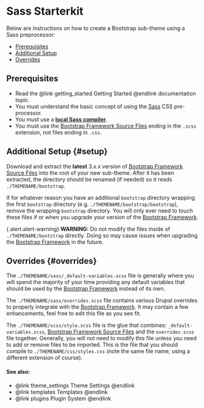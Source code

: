 <!-- @file Instructions for subtheming using the Sass Starterkit. -->
<!-- @defgroup sub_theming_sass -->
<!-- @ingroup sub_theming -->
# Sass Starterkit

Below are instructions on how to create a Bootstrap sub-theme using a Sass
preprocessor:

- [Prerequisites](#prerequisites)
- [Additional Setup](#setup)
- [Overrides](#overrides)

## Prerequisites
- Read the @link getting_started Getting Started @endlink documentation topic.
- You must understand the basic concept of using the [Sass] CSS pre-processor.
- You must use a **[local Sass compiler](https://www.google.com/search?q=sass+compiler)**.
- You must use the [Bootstrap Framework Source Files] ending in the `.scss`
  extension, not files ending in `.css`.

## Additional Setup {#setup}
Download and extract the **latest** 3.x.x version of
[Bootstrap Framework Source Files] into the root of your new sub-theme. After
it has been extracted, the directory should be renamed (if needed) so it reads
`./THEMENAME/bootstrap`.

If for whatever reason you have an additional `bootstrap` directory wrapping the
first `bootstrap` directory (e.g. `./THEMENAME/bootstrap/bootstrap`), remove the
wrapping `bootstrap` directory. You will only ever need to touch these files if
or when you upgrade your version of the [Bootstrap Framework].

{.alert.alert-warning} **WARNING:** Do not modify the files inside of
`./THEMENAME/bootstrap` directly. Doing so may cause issues when upgrading the
[Bootstrap Framework] in the future.

## Overrides {#overrides}
The `./THEMENAME/sass/_default-variables.scss` file is generally where you will
spend the majority of your time providing any default variables that should be
used by the [Bootstrap Framework] instead of its own.

The `./THEMENAME/sass/overrides.scss` file contains various Drupal overrides to
properly integrate with the [Bootstrap Framework]. It may contain a few
enhancements, feel free to edit this file as you see fit.

The `./THEMENAME/scss/style.scss` file is the glue that combines:
`_default-variables.scss`, [Bootstrap Framework Source Files] and the 
`overrides.scss` file together. Generally, you will not need to modify this
file unless you need to add or remove files to be imported. This is the file
that you should compile to `./THEMENAME/css/styles.css` (note the same file
name, using a different extension of course).

#### See also:
- @link theme_settings Theme Settings @endlink
- @link templates Templates @endlink
- @link plugins Plugin System @endlink

[Bootstrap Framework]: http://getbootstrap.com
[Bootstrap Framework Source Files]: https://github.com/twbs/bootstrap-sass
[Sass]: http://sass-lang.com
